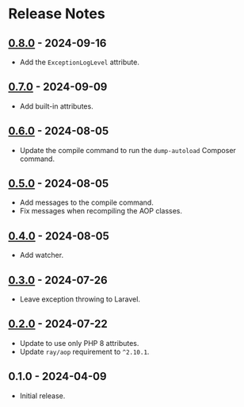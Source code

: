 # Release Notes

## [0.8.0](https://github.com/ngmy/Laravel.Aop/compare/0.7.0...0.8.0) - 2024-09-16

- Add the `ExceptionLogLevel` attribute.

## [0.7.0](https://github.com/ngmy/Laravel.Aop/compare/0.6.0...0.7.0) - 2024-09-09

- Add built-in attributes.

## [0.6.0](https://github.com/ngmy/Laravel.Aop/compare/0.5.0...0.6.0) - 2024-08-05

- Update the compile command to run the `dump-autoload` Composer command.

## [0.5.0](https://github.com/ngmy/Laravel.Aop/compare/0.4.0...0.5.0) - 2024-08-05

- Add messages to the compile command.
- Fix messages when recompiling the AOP classes.

## [0.4.0](https://github.com/ngmy/Laravel.Aop/compare/0.3.0...0.4.0) - 2024-08-05

- Add watcher.

## [0.3.0](https://github.com/ngmy/Laravel.Aop/compare/0.2.0...0.3.0) - 2024-07-26

- Leave exception throwing to Laravel.

## [0.2.0](https://github.com/ngmy/Laravel.Aop/compare/0.1.0...0.2.0) - 2024-07-22

- Update to use only PHP 8 attributes.
- Update `ray/aop` requirement to `^2.10.1`.

## 0.1.0 - 2024-04-09

- Initial release.
